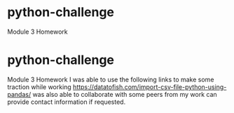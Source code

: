 # python-challenge
Module 3 Homework 
# python-challenge
Module 3 Homework 
I was able to use the following links to make some traction while working https://datatofish.com/import-csv-file-python-using-pandas/
was also able to collaborate with some peers from my work can provide contact information if requested. 
